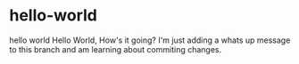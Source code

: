 # hello-world
hello world
Hello World, How's it going? I'm just adding a whats up message to this branch and am learning about commiting changes.
